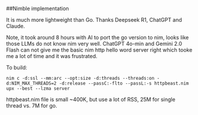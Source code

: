 ##Nimble implementation 

It is much more lightweight than Go. Thanks Deepseek R1, ChatGPT and Claude.

Note, it took around 8 hours with AI to port the go version to nim, looks like those LLMs do not know nim very well. ChatGPT 4o-min and Gemini 2.0 Flash can not give me the basic nim http hello word server right which tooke me a lot of time and it was frustrated.

To build:
```
nim c -d:ssl --mm:arc --opt:size -d:threads --threads:on -d:NIM_MAX_THREADS=2 -d:release --passC:-flto --passL:-s httpbeast.nim
upx --best --lzma server
```

httpbeast.nim file is small ~400K, but use a lot of RSS, 25M for single thread vs. 7M for go.

